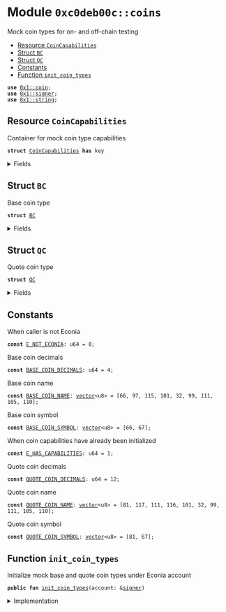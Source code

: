 
<a name="0xc0deb00c_coins"></a>

# Module `0xc0deb00c::coins`

Mock coin types for on- and off-chain testing


-  [Resource `CoinCapabilities`](#0xc0deb00c_coins_CoinCapabilities)
-  [Struct `BC`](#0xc0deb00c_coins_BC)
-  [Struct `QC`](#0xc0deb00c_coins_QC)
-  [Constants](#@Constants_0)
-  [Function `init_coin_types`](#0xc0deb00c_coins_init_coin_types)


<pre><code><b>use</b> <a href="">0x1::coin</a>;
<b>use</b> <a href="">0x1::signer</a>;
<b>use</b> <a href="">0x1::string</a>;
</code></pre>



<a name="0xc0deb00c_coins_CoinCapabilities"></a>

## Resource `CoinCapabilities`

Container for mock coin type capabilities


<pre><code><b>struct</b> <a href="coins.md#0xc0deb00c_coins_CoinCapabilities">CoinCapabilities</a> <b>has</b> key
</code></pre>



<details>
<summary>Fields</summary>


<dl>
<dt>
<code>base_mint_cap: <a href="_MintCapability">coin::MintCapability</a>&lt;<a href="coins.md#0xc0deb00c_coins_BC">coins::BC</a>&gt;</code>
</dt>
<dd>

</dd>
<dt>
<code>base_burn_cap: <a href="_BurnCapability">coin::BurnCapability</a>&lt;<a href="coins.md#0xc0deb00c_coins_BC">coins::BC</a>&gt;</code>
</dt>
<dd>

</dd>
<dt>
<code>quote_mint_cap: <a href="_MintCapability">coin::MintCapability</a>&lt;<a href="coins.md#0xc0deb00c_coins_QC">coins::QC</a>&gt;</code>
</dt>
<dd>

</dd>
<dt>
<code>quote_burn_cap: <a href="_BurnCapability">coin::BurnCapability</a>&lt;<a href="coins.md#0xc0deb00c_coins_QC">coins::QC</a>&gt;</code>
</dt>
<dd>

</dd>
</dl>


</details>

<a name="0xc0deb00c_coins_BC"></a>

## Struct `BC`

Base coin type


<pre><code><b>struct</b> <a href="coins.md#0xc0deb00c_coins_BC">BC</a>
</code></pre>



<details>
<summary>Fields</summary>


<dl>
<dt>
<code>dummy_field: bool</code>
</dt>
<dd>

</dd>
</dl>


</details>

<a name="0xc0deb00c_coins_QC"></a>

## Struct `QC`

Quote coin type


<pre><code><b>struct</b> <a href="coins.md#0xc0deb00c_coins_QC">QC</a>
</code></pre>



<details>
<summary>Fields</summary>


<dl>
<dt>
<code>dummy_field: bool</code>
</dt>
<dd>

</dd>
</dl>


</details>

<a name="@Constants_0"></a>

## Constants


<a name="0xc0deb00c_coins_E_NOT_ECONIA"></a>

When caller is not Econia


<pre><code><b>const</b> <a href="coins.md#0xc0deb00c_coins_E_NOT_ECONIA">E_NOT_ECONIA</a>: u64 = 0;
</code></pre>



<a name="0xc0deb00c_coins_BASE_COIN_DECIMALS"></a>

Base coin decimals


<pre><code><b>const</b> <a href="coins.md#0xc0deb00c_coins_BASE_COIN_DECIMALS">BASE_COIN_DECIMALS</a>: u64 = 4;
</code></pre>



<a name="0xc0deb00c_coins_BASE_COIN_NAME"></a>

Base coin name


<pre><code><b>const</b> <a href="coins.md#0xc0deb00c_coins_BASE_COIN_NAME">BASE_COIN_NAME</a>: <a href="">vector</a>&lt;u8&gt; = [66, 97, 115, 101, 32, 99, 111, 105, 110];
</code></pre>



<a name="0xc0deb00c_coins_BASE_COIN_SYMBOL"></a>

Base coin symbol


<pre><code><b>const</b> <a href="coins.md#0xc0deb00c_coins_BASE_COIN_SYMBOL">BASE_COIN_SYMBOL</a>: <a href="">vector</a>&lt;u8&gt; = [66, 67];
</code></pre>



<a name="0xc0deb00c_coins_E_HAS_CAPABILITIES"></a>

When coin capabilities have already been initialized


<pre><code><b>const</b> <a href="coins.md#0xc0deb00c_coins_E_HAS_CAPABILITIES">E_HAS_CAPABILITIES</a>: u64 = 1;
</code></pre>



<a name="0xc0deb00c_coins_QUOTE_COIN_DECIMALS"></a>

Quote coin decimals


<pre><code><b>const</b> <a href="coins.md#0xc0deb00c_coins_QUOTE_COIN_DECIMALS">QUOTE_COIN_DECIMALS</a>: u64 = 12;
</code></pre>



<a name="0xc0deb00c_coins_QUOTE_COIN_NAME"></a>

Quote coin name


<pre><code><b>const</b> <a href="coins.md#0xc0deb00c_coins_QUOTE_COIN_NAME">QUOTE_COIN_NAME</a>: <a href="">vector</a>&lt;u8&gt; = [81, 117, 111, 116, 101, 32, 99, 111, 105, 110];
</code></pre>



<a name="0xc0deb00c_coins_QUOTE_COIN_SYMBOL"></a>

Quote coin symbol


<pre><code><b>const</b> <a href="coins.md#0xc0deb00c_coins_QUOTE_COIN_SYMBOL">QUOTE_COIN_SYMBOL</a>: <a href="">vector</a>&lt;u8&gt; = [81, 67];
</code></pre>



<a name="0xc0deb00c_coins_init_coin_types"></a>

## Function `init_coin_types`

Initialize mock base and quote coin types under Econia account


<pre><code><b>public</b> <b>fun</b> <a href="coins.md#0xc0deb00c_coins_init_coin_types">init_coin_types</a>(account: &<a href="">signer</a>)
</code></pre>



<details>
<summary>Implementation</summary>


<pre><code><b>public</b> entry <b>fun</b> <a href="coins.md#0xc0deb00c_coins_init_coin_types">init_coin_types</a>(
    account: &<a href="">signer</a>
) {
    // Assert caller is Econia
    <b>assert</b>!(address_of(account) == @econia, <a href="coins.md#0xc0deb00c_coins_E_NOT_ECONIA">E_NOT_ECONIA</a>);
    // Assert Econia does not already have <a href="">coin</a> capabilities stored
    <b>assert</b>!(!<b>exists</b>&lt;<a href="coins.md#0xc0deb00c_coins_CoinCapabilities">CoinCapabilities</a>&gt;(@econia), <a href="coins.md#0xc0deb00c_coins_E_HAS_CAPABILITIES">E_HAS_CAPABILITIES</a>);
    // Initialize base <a href="">coin</a>, storing capabilities
    <b>let</b> (base_mint_cap, base_burn_cap) = <a href="_initialize">coin::initialize</a>&lt;<a href="coins.md#0xc0deb00c_coins_BC">BC</a>&gt;(
        account, utf8(<a href="coins.md#0xc0deb00c_coins_BASE_COIN_NAME">BASE_COIN_NAME</a>), utf8(<a href="coins.md#0xc0deb00c_coins_BASE_COIN_SYMBOL">BASE_COIN_SYMBOL</a>),
        <a href="coins.md#0xc0deb00c_coins_BASE_COIN_DECIMALS">BASE_COIN_DECIMALS</a>, <b>false</b>);
    // Initialize quote <a href="">coin</a>, storing capabilities
    <b>let</b> (quote_mint_cap, quote_burn_cap) = <a href="_initialize">coin::initialize</a>&lt;<a href="coins.md#0xc0deb00c_coins_QC">QC</a>&gt;(
        account, utf8(<a href="coins.md#0xc0deb00c_coins_QUOTE_COIN_NAME">QUOTE_COIN_NAME</a>), utf8(<a href="coins.md#0xc0deb00c_coins_QUOTE_COIN_SYMBOL">QUOTE_COIN_SYMBOL</a>),
        <a href="coins.md#0xc0deb00c_coins_QUOTE_COIN_DECIMALS">QUOTE_COIN_DECIMALS</a>, <b>false</b>);
    // Store capabilities under Econia account
    <b>move_to</b>&lt;<a href="coins.md#0xc0deb00c_coins_CoinCapabilities">CoinCapabilities</a>&gt;(account, <a href="coins.md#0xc0deb00c_coins_CoinCapabilities">CoinCapabilities</a>{
        base_mint_cap, base_burn_cap, quote_mint_cap, quote_burn_cap});
}
</code></pre>



</details>
